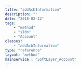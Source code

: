 ```yaml
---
title: "addAchInformation"
description: ""
date: "2018-02-12"
tags:
    - "method"
    - "sldn"
    - "Account"
classes:
    - "addAchInformation"
type: "reference"
layout: "method"
mainService : "SoftLayer_Account"
---
```

